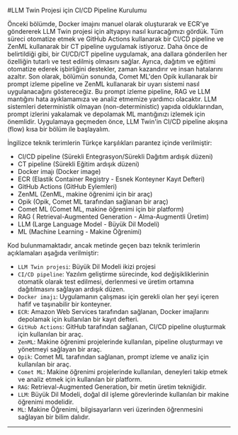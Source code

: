 #LLM Twin Projesi için CI/CD Pipeline Kurulumu

Önceki bölümde, Docker imajını manuel olarak oluşturarak ve ECR'ye göndererek LLM Twin projesi için altyapıyı nasıl kuracağımızı gördük. Tüm süreci otomatize etmek ve GitHub Actions kullanarak bir CI/CD pipeline ve ZenML kullanarak bir CT pipeline uygulamak istiyoruz. Daha önce de belirtildiği gibi, bir CI/CD/CT pipeline uygulamak, ana dallara gönderilen her özelliğin tutarlı ve test edilmiş olmasını sağlar. Ayrıca, dağıtım ve eğitimi otomatize ederek işbirliğini destekler, zaman kazandırır ve insan hatalarını azaltır. Son olarak, bölümün sonunda, Comet ML'den Opik kullanarak bir prompt izleme pipeline ve ZenML kullanarak bir uyarı sistemi nasıl uygulanacağını göstereceğiz. Bu prompt izleme pipeline, RAG ve LLM mantığını hata ayıklamamıza ve analiz etmemize yardımcı olacaktır. LLM sistemleri deterministik olmayan (non-deterministic) yapıda olduklarından, prompt izlerini yakalamak ve depolamak ML mantığınızı izlemek için önemlidir. Uygulamaya geçmeden önce, LLM Twin'in CI/CD pipeline akışına (flow) kısa bir bölüm ile başlayalım.

İngilizce teknik terimlerin Türkçe karşılıkları parantez içinde verilmiştir:
- CI/CD pipeline (Sürekli Entegrasyon/Sürekli Dağıtım ardışık düzeni)
- CT pipeline (Sürekli Eğitim ardışık düzeni)
- Docker imajı (Docker image)
- ECR (Elastik Container Registry - Esnek Konteyner Kayıt Defteri)
- GitHub Actions (GitHub Eylemleri)
- ZenML (ZenML, makine öğrenimi için bir araç)
- Opik (Opik, Comet ML tarafından sağlanan bir araç)
- Comet ML (Comet ML, makine öğrenimi için bir platform)
- RAG ( Retrieval-Augmented Generation - Alma-Augmentli Üretim)
- LLM (Large Language Model - Büyük Dil Modeli)
- ML (Machine Learning - Makine Öğrenimi)

Kod bulunmamaktadır, ancak metinde geçen bazı teknik terimlerin açıklamaları aşağıda verilmiştir:

- `LLM Twin projesi`: Büyük Dil Modeli ikizi projesi
- `CI/CD pipeline`: Yazılım geliştirme sürecinde, kod değişikliklerinin otomatik olarak test edilmesi, derlenmesi ve üretim ortamına dağıtılmasını sağlayan ardışık düzen.
- `Docker imajı`: Uygulamanın çalışması için gerekli olan her şeyi içeren hafif ve taşınabilir bir konteyner.
- `ECR`: Amazon Web Services tarafından sağlanan, Docker imajlarını depolamak için kullanılan bir kayıt defteri.
- `GitHub Actions`: GitHub tarafından sağlanan, CI/CD pipeline oluşturmak için kullanılan bir araç.
- `ZenML`: Makine öğrenimi projelerinde kullanılan, pipeline oluşturmayı ve yönetmeyi sağlayan bir araç.
- `Opik`: Comet ML tarafından sağlanan, prompt izleme ve analiz için kullanılan bir araç.
- `Comet ML`: Makine öğrenimi projelerinde kullanılan, deneyleri takip etmek ve analiz etmek için kullanılan bir platform.
- `RAG`: Retrieval-Augmented Generation, bir metin üretim tekniğidir.
- `LLM`: Büyük Dil Modeli, doğal dil işleme görevlerinde kullanılan bir makine öğrenimi modelidir.
- `ML`: Makine Öğrenimi, bilgisayarların veri üzerinden öğrenmesini sağlayan bir bilim dalıdır.

---

